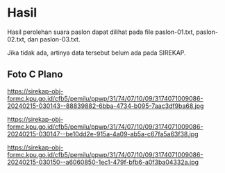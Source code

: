 # Hasil

Hasil perolehan suara paslon dapat dilihat pada file paslon-01.txt, paslon-02.txt, dan paslon-03.txt.

Jika tidak ada, artinya data tersebut belum ada pada SIREKAP.

## Foto C Plano

https://sirekap-obj-formc.kpu.go.id/cfb5/pemilu/ppwp/31/74/07/10/09/3174071009086-20240215-030143--88839882-6bba-4734-b095-7aac3df9ba68.jpg

https://sirekap-obj-formc.kpu.go.id/cfb5/pemilu/ppwp/31/74/07/10/09/3174071009086-20240215-030147--be10dd2e-915a-4a09-ab5a-c67fa5a63f38.jpg

https://sirekap-obj-formc.kpu.go.id/cfb5/pemilu/ppwp/31/74/07/10/09/3174071009086-20240215-030150--a6060850-1ec1-479f-bfb6-a0f3ba04332a.jpg
